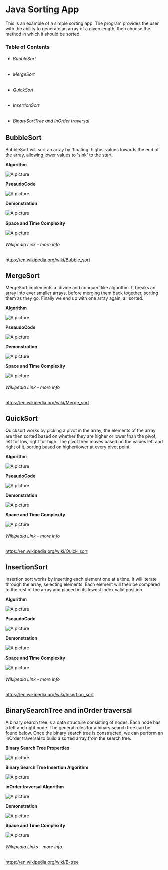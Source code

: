 # Java Sorting App


This is an example of a simple sorting app. The program provides the user with the ability to generate an array of a given length, then choose the method in which it should be sorted.

### Table of Contents
- ######  BubbleSort
- ######  MergeSort
- ######  QuickSort
- ######  InsertionSort
- ######  BinarySortTree and inOrder traversal

## BubbleSort
BubbleSort will sort an array by 'floating' higher values towards the end of the array, allowing lower values to 'sink' to the start.

__Algorithm__

![A picture](ReadmeExtras/BubbleSortAlgo.png)

__PseaudoCode__

![A picture](ReadmeExtras/BubbleSortPseudo.png)

__Demonstration__

![A picture](ReadmeExtras/Bubble-sort-anim.gif)

__Space and Time Complexity__

![A picture](ReadmeExtras/BubbleSortStats.png)

###### Wikipedia Link - more info
https://en.wikipedia.org/wiki/Bubble_sort



## MergeSort
MergeSort implements a 'divide and conquer' like algorithm. It breaks an array into ever smaller arrays, before merging them back together, sorting them as they go. Finally we end up with one array again, all sorted.

__Algorithm__

![A picture](ReadmeExtras/MergeSortAlgo.png)

__PseaudoCode__

![A picture](ReadmeExtras/MergeSortPseudo.png)

__Demonstration__

![A picture](ReadmeExtras/Merge-sort-anim.gif)

__Space and Time Complexity__

![A picture](ReadmeExtras/MergeSortStats.png)

###### Wikipedia Link - more info
https://en.wikipedia.org/wiki/Merge_sort



## QuickSort
Quicksort works by picking a pivot in the array, the elements of the array are then sorted based on whether they are higher or lower than the pivot, left for low, right for high. The pivot then moves based on the values left and right of it, sorting based on higher/lower at every pivot point.

__Algorithm__

![A picture](ReadmeExtras/QuickSortAlgo.png)

__PseaudoCode__

![A picture](ReadmeExtras/QuickSortPseudo.png)

__Demonstration__

![A picture](ReadmeExtras/Sorting_quicksort_anim.gif)

__Space and Time Complexity__

![A picture](ReadmeExtras/QuickSortStats.png)

###### Wikipedia Link - more info
https://en.wikipedia.org/wiki/Quick_sort


## InsertionSort
Insertion sort works by inserting each element one at a time. It will iterate through the array, selecting elements. Each element will then be compared to the rest of the array and placed in its lowest index valid position. 

__Algorithm__

![A picture](ReadmeExtras/InsertionSortAlgorithm.png)

__PseaudoCode__

![A picture](ReadmeExtras/InsertionSortPseudo.png)

__Demonstration__

![A picture](ReadmeExtras/insertion-sort-animation.gif)

__Space and Time Complexity__

![A picture](ReadmeExtras/InsertionSortStats.png)

###### Wikipedia Link - more info
https://en.wikipedia.org/wiki/Insertion_sort



## BinarySearchTree and inOrder traversal
A binary search tree is a data structure consisting of nodes. Each node has a left and right node. The general rules for a binary search tree can be found below.
Once the binary search tree is constructed, we can perform an inOrder traversal to build a sorted array from the search tree.

__Binary Search Tree Properties__

![A picture](ReadmeExtras/bst-properties.png)

__Binary Search Tree Insertion Algorithm__

![A picture](ReadmeExtras/BST-insert.png)

__inOrder traversal Algorithm__

![A picture](ReadmeExtras/inOrderTraverse.png)

__Demonstration__

![A picture](ReadmeExtras/bst-animation.gif)

__Space and Time Complexity__

![A picture](ReadmeExtras/bst-stats.png)

###### Wikipedia Links - more info
https://en.wikipedia.org/wiki/B-tree
